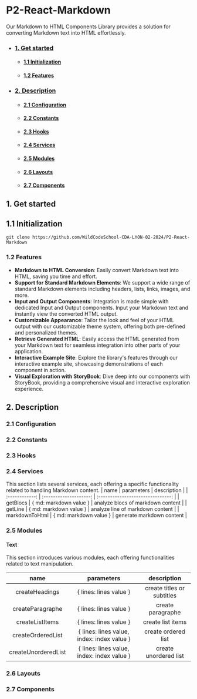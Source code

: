# P2-React-Markdown

Our Markdown to HTML Components Library provides a solution for converting Markdown text into HTML effortlessly.

- ### [1. Get started](#1-Get-started)
  - #### [1.1 Initialization](#11-Initialization)
  - #### [1.2 Features](#12-Features)
- ### [2. Description](#2-Description)
  - #### [2.1 Configuration](#21-Configuration)
  - #### [2.2 Constants](#22-Constants)
  - #### [2.3 Hooks](#23-Hooks)
  - #### [2.4 Services](#24-Services)
  - #### [2.5 Modules](#25-Modules)
  - #### [2.6 Layouts](#26-Layouts)
  - #### [2.7 Components](#27-Components)

[//]: # (
TODO - GET STARTED - Initialization - Features - Description - Components - General presentation table name, type, description / Tableau presentation général nom, type, description - Modules - General presentation table name, type, description / Tableau presentation général nom, type, description - Services - General presentation table name, type, description / Tableau presentation général nom, type, description - Layouts - General presentation table name, type, description / Tableau presentation général nom, type, description - Hooks - General presentation table name, type, description / Tableau presentation général nom, type, description - Config - General presentation table name, type, description / Tableau presentation général nom, type, description - Constants - General presentation table name, type, description / Tableau presentation général nom, type, description - Benefits / Avantages - Next features / Prochaines fonctionnalités - Next released / Prochaine versions
)

## 1. Get started

## 1.1 Initialization

```
git clone https://github.com/WildCodeSchool-CDA-LYON-02-2024/P2-React-Markdown
```

### 1.2 Features

- **Markdown to HTML Conversion**: Easily convert Markdown text into HTML, saving you time and effort.
- **Support for Standard Markdown Elements**: We support a wide range of standard Markdown elements including headers, lists, links, images, and more.
- **Input and Output Components**: Integration is made simple with dedicated Input and Output components. Input your Markdown text and instantly view the converted HTML output.
- **Customizable Appearance**: Tailor the look and feel of your HTML output with our customizable theme system, offering both pre-defined and personalized themes.
- **Retrieve Generated HTML**: Easily access the HTML generated from your Markdown text for seamless integration into other parts of your application.
- **Interactive Example Site**: Explore the library's features through our interactive example site, showcasing demonstrations of each component in action.
- **Visual Exploration with StoryBook**: Dive deep into our components with StoryBook, providing a comprehensive visual and interactive exploration experience.

## 2. Description

### 2.1 Configuration

### 2.2 Constants

### 2.3 Hooks

### 2.4 Services

This section lists several services, each offering a specific functionality related to handling Markdown content.
| name | parameters | description |
| :------------: | :--------------------: | :-------------------------------: |
| getBlocs | { md: markdown value } | analyze blocs of markdown content |
| getLine | { md: markdown value } | analyze line of markdown content |
| markdownToHtml | { md: markdown value } | generate markdown content |

### 2.5 Modules

#### Text

This section introduces various modules, each offering functionalities related to text manipulation.

|        name         |                 parameters                 |        description         |
| :-----------------: | :----------------------------------------: | :------------------------: |
|   createHeadings    |           { lines: lines value }           | create titles or subtitles |
|  createParagraphe   |           { lines: lines value }           |     create paragraphe      |
|   createListItems   |           { lines: lines value }           |     create list items      |
|  createOrderedList  | { lines: lines value, index: index value } |    create ordered list     |
| createUnorderedList | { lines: lines value, index: index value } |   create unordered list    |


### 2.6 Layouts

### 2.7 Components
